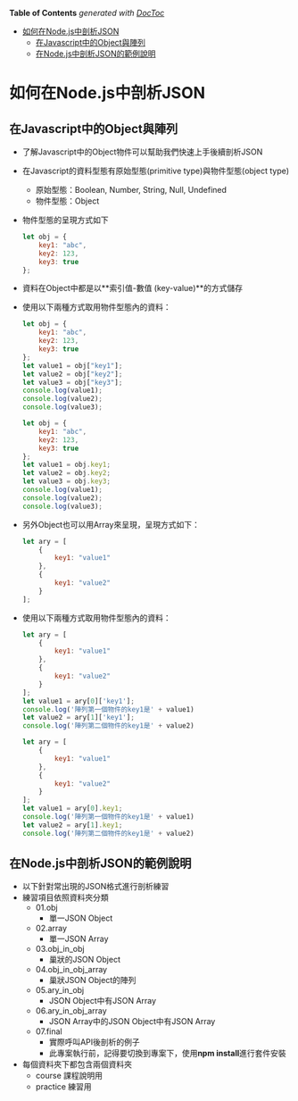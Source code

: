 <!-- START doctoc generated TOC please keep comment here to allow auto update -->
<!-- DON'T EDIT THIS SECTION, INSTEAD RE-RUN doctoc TO UPDATE -->
**Table of Contents**  *generated with [DocToc](https://github.com/thlorenz/doctoc)*

- [如何在Node.js中剖析JSON](#%E5%A6%82%E4%BD%95%E5%9C%A8nodejs%E4%B8%AD%E5%89%96%E6%9E%90json)
  - [在Javascript中的Object與陣列](#%E5%9C%A8javascript%E4%B8%AD%E7%9A%84object%E8%88%87%E9%99%A3%E5%88%97)
  - [在Node.js中剖析JSON的範例說明](#%E5%9C%A8nodejs%E4%B8%AD%E5%89%96%E6%9E%90json%E7%9A%84%E7%AF%84%E4%BE%8B%E8%AA%AA%E6%98%8E)

<!-- END doctoc generated TOC please keep comment here to allow auto update -->

# 如何在Node.js中剖析JSON
## 在Javascript中的Object與陣列

- 了解Javascript中的Object物件可以幫助我們快速上手後續剖析JSON

- 在Javascript的資料型態有原始型態(primitive type)與物件型態(object type)

  - 原始型態：Boolean, Number, String, Null, Undefined
  - 物件型態：Object

- 物件型態的呈現方式如下

  ```javascript
  let obj = {
      key1: "abc",
      key2: 123,
      key3: true
  };
  ```

  

- 資料在Object中都是以**索引值-數值 (key-value)**的方式儲存

- 使用以下兩種方式取用物件型態內的資料：

  ```javascript
  let obj = {
      key1: "abc",
      key2: 123,
      key3: true
  };
  let value1 = obj["key1"];
  let value2 = obj["key2"];
  let value3 = obj["key3"];
  console.log(value1);
  console.log(value2);
  console.log(value3);
  ```

  ```javascript
  let obj = {
      key1: "abc",
      key2: 123,
      key3: true
  };
  let value1 = obj.key1;
  let value2 = obj.key2;
  let value3 = obj.key3;
  console.log(value1);
  console.log(value2);
  console.log(value3);
  ```

  

- 另外Object也可以用Array來呈現，呈現方式如下：

  ```javascript
  let ary = [
      {
          key1: "value1"
      },
      {
          key1: "value2"
      }
  ];
  ```

  

- 使用以下兩種方式取用物件型態內的資料：

  ```javascript
  let ary = [
      {
          key1: "value1"
      },
      {
          key1: "value2"
      }
  ];
  let value1 = ary[0]['key1'];
  console.log('陣列第一個物件的key1是' + value1)
  let value2 = ary[1]['key1'];
  console.log('陣列第二個物件的key1是' + value2)
  ```

  ```javascript
  let ary = [
      {
          key1: "value1"
      },
      {
          key1: "value2"
      }
  ];
  let value1 = ary[0].key1;
  console.log('陣列第一個物件的key1是' + value1)
  let value2 = ary[1].key1;
  console.log('陣列第二個物件的key1是' + value2)
  ```

  

## 在Node.js中剖析JSON的範例說明

- 以下針對常出現的JSON格式進行剖析練習
- 練習項目依照資料夾分類
  - 01.obj
    - 單一JSON Object
  - 02.array
    - 單一JSON Array
  - 03.obj_in_obj
    - 巢狀的JSON Object
  - 04.obj_in_obj_array
    - 巢狀JSON Object的陣列
  - 05.ary_in_obj
    - JSON Object中有JSON Array
  - 06.ary_in_obj_array
    - JSON Array中的JSON Object中有JSON Array
  - 07.final
    - 實際呼叫API後剖析的例子
    - 此專案執行前，記得要切換到專案下，使用**npm install**進行套件安裝
- 每個資料夾下都包含兩個資料夾
  - course 課程說明用
  - practice 練習用